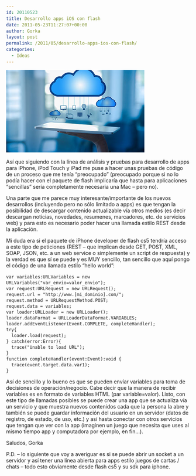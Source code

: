 ```yaml
---
id: 20110523
title: Desarrollo apps iOS con flash
date: 2011-05-23T11:27:07+00:00
author: Gorka
layout: post
permalink: /2011/05/desarrollo-apps-ios-con-flash/
categories:
  - Ideas
---
```

<img style="margin: auto;" src="/public/img/2011/05/cloud-computing.jpg" alt="Cloud Computing" />

Así que siguiendo con la línea de análisis y pruebas para desarrollo de apps para iPhone, iPod Touch y iPad me puse a hacer unas pruebas de código de un proceso que me tenía “preocupado” (preocupado porque si no lo podía hacer con el paquete de flash implicaría que hasta para aplicaciones “sencillas” sería completamente necesaria una Mac – pero no).

Una parte que me parece muy interesante/importante de los nuevos desarrollos (incluyendo pero no sólo limitado a apps) es que tengan la posibilidad de descargar contenido actualizable vía otros medios (es decir descargan noticias, novedades, resumenes, marcadores, etc. de servicios web) y para esto es necesario poder hacer una llamada estilo REST desde la aplicación.

Mi duda era si el paquete de iPhone developer de flash cs5 tendría acceso a este tipo de peticiones (REST – que implican desde GET, POST, XML, SOAP, JSON, etc. a un web service o simplemente un script de respuesta) y la verdad es que sí se puede y es MUY sencillo, tan sencillo que aquí pongo el código de una llamada estilo “hello world”:

```as3
var variables:URLVariables = new URLVariables("var_envio=valor_envio");
var request:URLRequest = new URLRequest();
request.url = "http://www.[mi_dominio].com/";
request.method = URLRequestMethod.POST;
request.data = variables;
var loader:URLLoader = new URLLoader();
loader.dataFormat = URLLoaderDataFormat.VARIABLES;
loader.addEventListener(Event.COMPLETE, completeHandler);
try{
  loader.load(request);
} catch(error:Error){
  trace("Unable to load URL");
}
function completeHandler(event:Event):void {
  trace(event.target.data.var1);
}
```

Así de sencillo y lo bueno es que se pueden envíar variables para toma de decisiones de operación/negocio. Cabe decir que la manera de recibir variables es en formato de variables HTML (par variable=valor). Listo, con este tipo de llamadas posibles se puede crear una app que se actualiza vía un servicio y que muestra nuevos contenidos cada que la persona la abre y también se puede guardar información del usuario en un servidor (datos de registro, de estado, de uso, etc.) y así hasta conectar con otros servicios que tengan que ver con la app (imaginen un juego que necesita que uses al mismo tiempo app y computadora por ejemplo, en fin…).

Saludos,
Gorka

P.D. – lo siguiente que voy a averiguar es si se puede abrir un socket a un servidor y así tener una línea abierta para apps estilo juegos de cartas / chats – todo esto obviamente desde flash cs5 y su sdk para iphone.
